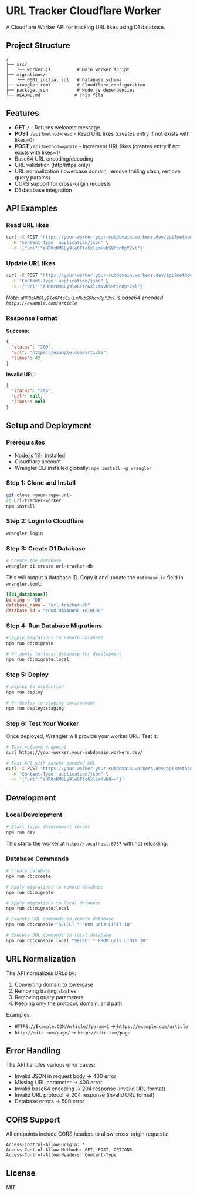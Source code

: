 # URL Tracker Cloudflare Worker

A Cloudflare Worker API for tracking URL likes using D1 database.

## Project Structure

```
/
├── src/
│   └── worker.js          # Main worker script
├── migrations/
│   └── 0001_initial.sql   # Database schema
├── wrangler.toml          # Cloudflare configuration
├── package.json           # Node.js dependencies
└── README.md             # This file
```

## Features

- **GET** `/` - Returns welcome message
- **POST** `/api?method=read` - Read URL likes (creates entry if not exists with likes=0)  
- **POST** `/api?method=update` - Increment URL likes (creates entry if not exists with likes=1)
- Base64 URL encoding/decoding
- URL validation (http/https only)
- URL normalization (lowercase domain, remove trailing slash, remove query params)
- CORS support for cross-origin requests
- D1 database integration

## API Examples

### Read URL likes
```bash
curl -X POST "https://your-worker.your-subdomain.workers.dev/api?method=read" \
  -H "Content-Type: application/json" \
  -d '{"url":"aHR0cHM6Ly9leGFtcGxlLmNvbS9hcnRpY2xl"}'
```

### Update URL likes  
```bash
curl -X POST "https://your-worker.your-subdomain.workers.dev/api?method=update" \
  -H "Content-Type: application/json" \
  -d '{"url":"aHR0cHM6Ly9leGFtcGxlLmNvbS9hcnRpY2xl"}'
```

*Note: `aHR0cHM6Ly9leGFtcGxlLmNvbS9hcnRpY2xl` is base64 encoded `https://example.com/article`*

### Response Format

**Success:**
```json
{
  "status": "200",
  "url": "https://example.com/article",
  "likes": 42
}
```

**Invalid URL:**
```json
{
  "status": "204", 
  "url": null,
  "likes": null
}
```

## Setup and Deployment

### Prerequisites

- Node.js 18+ installed
- Cloudflare account
- Wrangler CLI installed globally: `npm install -g wrangler`

### Step 1: Clone and Install

```bash
git clone <your-repo-url>
cd url-tracker-worker
npm install
```

### Step 2: Login to Cloudflare

```bash
wrangler login
```

### Step 3: Create D1 Database

```bash
# Create the database
wrangler d1 create url-tracker-db
```

This will output a database ID. Copy it and update the `database_id` field in `wrangler.toml`:

```toml
[[d1_databases]]
binding = "DB"
database_name = "url-tracker-db"
database_id = "YOUR_DATABASE_ID_HERE"
```

### Step 4: Run Database Migrations

```bash
# Apply migrations to remote database
npm run db:migrate

# Or apply to local database for development
npm run db:migrate:local
```

### Step 5: Deploy

```bash
# Deploy to production
npm run deploy

# Or deploy to staging environment
npm run deploy:staging
```

### Step 6: Test Your Worker

Once deployed, Wrangler will provide your worker URL. Test it:

```bash
# Test welcome endpoint
curl https://your-worker.your-subdomain.workers.dev/

# Test API with base64 encoded URL
curl -X POST "https://your-worker.your-subdomain.workers.dev/api?method=read" \
  -H "Content-Type: application/json" \
  -d '{"url":"aHR0cHM6Ly9leGFtcGxlLmNvbQ=="}'
```

## Development

### Local Development

```bash
# Start local development server
npm run dev
```

This starts the worker at `http://localhost:8787` with hot reloading.

### Database Commands

```bash
# Create database  
npm run db:create

# Apply migrations to remote database
npm run db:migrate

# Apply migrations to local database
npm run db:migrate:local

# Execute SQL commands on remote database
npm run db:console "SELECT * FROM urls LIMIT 10"

# Execute SQL commands on local database  
npm run db:console:local "SELECT * FROM urls LIMIT 10"
```

## URL Normalization

The API normalizes URLs by:

1. Converting domain to lowercase
2. Removing trailing slashes
3. Removing query parameters  
4. Keeping only the protocol, domain, and path

Examples:
- `HTTPS://Example.COM/Article/?param=1` → `https://example.com/article`
- `http://site.com/page/` → `http://site.com/page`

## Error Handling

The API handles various error cases:

- Invalid JSON in request body → 400 error
- Missing URL parameter → 400 error  
- Invalid base64 encoding → 204 response (invalid URL format)
- Invalid URL protocol → 204 response (invalid URL format)
- Database errors → 500 error

## CORS Support

All endpoints include CORS headers to allow cross-origin requests:

```
Access-Control-Allow-Origin: *
Access-Control-Allow-Methods: GET, POST, OPTIONS
Access-Control-Allow-Headers: Content-Type
```

## License

MIT